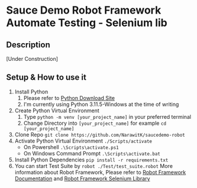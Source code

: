 # Sauce Demo Robot Framework Automate Testing - Selenium lib
## Description
[Under Construction]
## Setup & How to use it
1. Install Python
    1. Please refer to [Python Download Site](https://www.python.org/downloads/)
    2. I'm currently using Python 3.11.5-Windows at the time of writing
2.  Create Python Virtual Environment
    1. Type `python -m venv [your_project_name]` in your preferred terminal
    2. Change Directory into `[your_project_name]` for example `cd [your_project_name]`
3. Clone Repo `git clone https://github.com/NarawitK/saucedemo-robot`
4. Activate Python Virtual Environment `./Scripts/activate`
    - On Powershell `.\Scripts\activate.ps1`
    - On Windows Command Prompt `.\Scripts\activate.bat`
5. Install Python Dependencies
`pip install -r requirements.txt`
6. You can start Test Suite by `robot ./Test/test_suite.robot`
More information about Robot Framework, Please refer to [Robot Framework Documentation](https://docs.robotframework.org/)
and [Robot Framework Selenium Library](https://docs.robotframework.org/docs/different_libraries/selenium)
